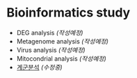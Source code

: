 # Bioinformatics study
- DEG analysis *(작성예정)*
- Metagenome analysis *(작성예정)*
- Virus analysis *(작성예정)*
- Mitocondrial analysis *(작성예정)*
- [계군분석](https://docs.google.com/document/d/1ssUlqrNggPQaM_e9fQ1yVFAc05_A1ZpfAEAyCrhaezQ/edit?usp=sharing) *(수정중)*

